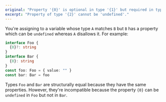 ```yaml
---
original: "Property '{0}' is optional in type '{1}' but required in type '{2}'."
excerpt: "Property of type '{2}' cannot be 'undefined'."
---
```


You're assigning to a variable whose type `A` matches `B` but `B` has a property which can be `undefined` whereas `A` disallows it. For example:

```ts
interface Foo {
  {0}?: string
}
interface Bar {
  {0}: string
}
const foo: Foo = { value: "" }
const bar: Bar = foo
```

Types `Foo` and `Bar` are structurally equal because they have the same properties. However, they're incompatible because the property `{0}` can be `undefined` in `Foo` but not in `Bar`.
